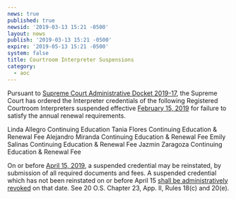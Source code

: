 ```yaml
---
news: true
published: true
newsid: '2019-03-13 15:21 -0500'
layout: news
publish: '2019-03-13 15:21 -0500'
expire: '2019-05-13 15:21 -0500'
system: false
title: Courtroom Interpreter Suspensions
category:
  - aoc
---
```


Pursuant to <a href="http://www.oscn.net/applications/oscn/DeliverDocument.asp?CiteID=483462">Supreme Court Administrative Docket 2019-17</a>, the Supreme Court has ordered the Interpreter credentials of the following Registered Courtroom Interpreters suspended effective <u>February 15, 2019</u> for failure to satisfy the annual renewal requirements.

<tr>
	<td>Linda Allegro</td>
	<td>Continuing Education</td>
</tr>
<tr>
	<td>Tania Flores</td>
	<td>Continuing Education & Renewal Fee</td>
</tr>
<tr>
	<td>Alejandro Miranda</td>
	<td>Continuing Education & Renewal Fee</td>
</tr>
<tr>
	<td>Emily Salinas</td>
	<td>Continuing Education & Renewal Fee</td>
</tr>
<tr>
	<td>Jazmin Zaragoza</td>
	<td>Continuing Education & Renewal Fee</td>
</tr>

On or before <u>April 15, 2019</u>, a suspended credential may be reinstated, by submission of all required documents and fees. A suspended credential which has not been reinstated on or before April 15 <u>shall be administratively revoked</u> on that date. See 20 O.S. Chapter 23, App. II, Rules 18(c) and 20(e).

